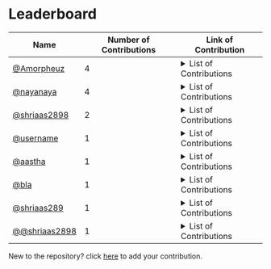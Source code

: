 
# Leaderboard
| Name | Number of Contributions | Link of Contribution|
| --- | --- | --- |
| [@Amorpheuz](https://github.io/Amorpheuz) | 4 | <details> <summary>List of Contributions </summary> - [Update Windows Installation docs to WSL 2](https://github.com/forem/forem/pull/9573) <br> - [Fix actions/checkout to v2 for rebase workflow](https://github.com/forem/forem/pull/9515) <br> - [Run Push step only on push to dev branch](https://github.com/Amorpheuz/gatsby-conditional-builds-demo/pull/4) <br> - [Lol](https://google.com) <br></details> |
| [@nayanaya](https://github.io/nayanaya) | 4 | <details> <summary>List of Contributions </summary> - [Ekdum naya](https://github.com/nayi/link-pe/pull/2) <br> - [Bilkul naya](https://github.com/nayi/link-pe/pull/3) <br> - [Bohot naya](https://github.com/nayi/link-pe/pull/4) <br> - [Bohot zyada hi naya](https://github.com/nayi/link-pe/pull/5) <br></details> |
| [@shriaas2898](https://github.io/shriaas2898) | 2 | <details> <summary>List of Contributions </summary> - [Create LICENSE](https://github.com/shriaas2898/Lekhni/pull/8) <br> - [Updated readme](https://github.com/shriaas2898/Julia-Learning-Notes/pull/1) <br></details> |
| [@username](https://github.io/username) | 1 | <details> <summary>List of Contributions </summary> - [PR for something](https://github.com/link-to-pr) <br></details> |
| [@aastha](https://github.io/aastha) | 1 | <details> <summary>List of Contributions </summary> - [name-for-pr](https://github.com/link-torepo/org/pull/156) <br></details> |
| [@bla](https://github.io/bla) | 1 | <details> <summary>List of Contributions </summary> - [PR for something](https://github.com/link/to/pull/17) <br></details> |
| [@shriaas289](https://github.io/shriaas289) | 1 | <details> <summary>List of Contributions </summary> - [PR for something](https://github.com/link/link/pull/220) <br></details> |
| [@@shriaas2898](https://github.io/@shriaas2898) | 1 | <details> <summary>List of Contributions </summary> - [Added input field](https://github.com/link/to-pr/pull/223) <br></details> |
<!-- End of Leaderbaord-->
New to the repository? click [here](https://github.com/shriaas2898/action-example/issues/new?assignees=&labels=&template=new-contributor.md&title=add|0008) to add your contribution.



